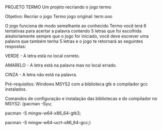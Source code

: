 PROJETO TERMO
Um projeto recriando o jogo termo




Objetivo: Recriar o jogo Termo
jogo original: term.ooo

  O jogo funciona de modo semelhante ao conhecido Termo
você terá 6 tentativas para acertar a palavra contendo 5 letras que foi escolhida aleatoriamente sempre que o jogo for iniciado,
você deve escrever uma palavra que também tenha 5 letras e o jogo te retornará as seguintes respostas:

VERDE - A letra está no local correto.

AMARELO - A letra está na palavra mas no local errado.

CINZA - A letra não está na palavra.

Pré-requisitos:
Windows
MSYS2 com a biblioteca gtk e compilador gcc instalados.

Comandos de configuração e instalação das bibliotecas e do compilador no MSYS2:
(pacman -Syu;                 

pacman -S mingw-w64-x86_64-gtk3;

pacman -S mingw-w64-ucrt-x86_64-gcc;)

